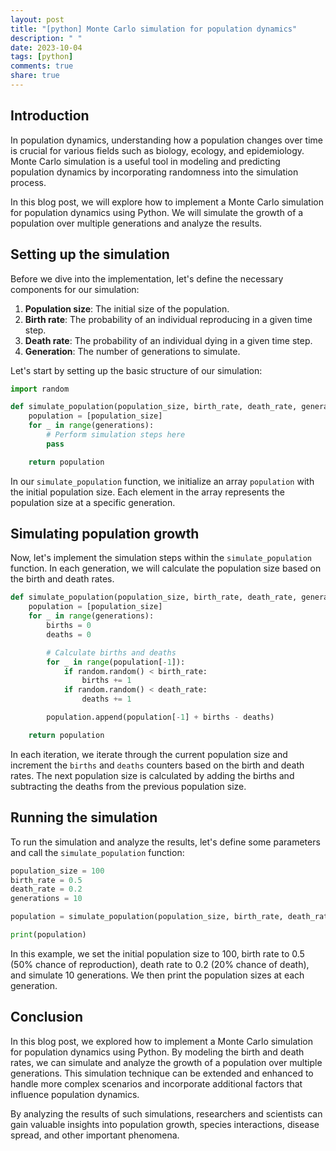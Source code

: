 ```yaml
---
layout: post
title: "[python] Monte Carlo simulation for population dynamics"
description: " "
date: 2023-10-04
tags: [python]
comments: true
share: true
---
```


## Introduction

In population dynamics, understanding how a population changes over time is crucial for various fields such as biology, ecology, and epidemiology. Monte Carlo simulation is a useful tool in modeling and predicting population dynamics by incorporating randomness into the simulation process.

In this blog post, we will explore how to implement a Monte Carlo simulation for population dynamics using Python. We will simulate the growth of a population over multiple generations and analyze the results.

## Setting up the simulation

Before we dive into the implementation, let's define the necessary components for our simulation:

1. **Population size**: The initial size of the population.
2. **Birth rate**: The probability of an individual reproducing in a given time step.
3. **Death rate**: The probability of an individual dying in a given time step.
4. **Generation**: The number of generations to simulate.

Let's start by setting up the basic structure of our simulation:

```python
import random

def simulate_population(population_size, birth_rate, death_rate, generations):
    population = [population_size]
    for _ in range(generations):
        # Perform simulation steps here
        pass

    return population
```

In our `simulate_population` function, we initialize an array `population` with the initial population size. Each element in the array represents the population size at a specific generation.

## Simulating population growth

Now, let's implement the simulation steps within the `simulate_population` function. In each generation, we will calculate the population size based on the birth and death rates.

```python
def simulate_population(population_size, birth_rate, death_rate, generations):
    population = [population_size]
    for _ in range(generations):
        births = 0
        deaths = 0

        # Calculate births and deaths
        for _ in range(population[-1]):
            if random.random() < birth_rate:
                births += 1
            if random.random() < death_rate:
                deaths += 1

        population.append(population[-1] + births - deaths)

    return population
```

In each iteration, we iterate through the current population size and increment the `births` and `deaths` counters based on the birth and death rates. The next population size is calculated by adding the births and subtracting the deaths from the previous population size.

## Running the simulation

To run the simulation and analyze the results, let's define some parameters and call the `simulate_population` function:

```python
population_size = 100
birth_rate = 0.5
death_rate = 0.2
generations = 10

population = simulate_population(population_size, birth_rate, death_rate, generations)

print(population)
```

In this example, we set the initial population size to 100, birth rate to 0.5 (50% chance of reproduction), death rate to 0.2 (20% chance of death), and simulate 10 generations. We then print the population sizes at each generation.

## Conclusion

In this blog post, we explored how to implement a Monte Carlo simulation for population dynamics using Python. By modeling the birth and death rates, we can simulate and analyze the growth of a population over multiple generations. This simulation technique can be extended and enhanced to handle more complex scenarios and incorporate additional factors that influence population dynamics.

By analyzing the results of such simulations, researchers and scientists can gain valuable insights into population growth, species interactions, disease spread, and other important phenomena.